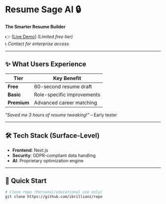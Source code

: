 # Resume Sage AI 🔒  
**The Smarter Resume Builder**  

👉 [[Live Demo](https://resume-sage-ai.vercel.app)] *(Limited free tier)*  
📞 *Contact for enterprise access*  

---

## ✨ What Users Experience  
| Tier          | Key Benefit                          |
|---------------|--------------------------------------|
| **Free**      | 60-second resume draft               |
| **Basic**     | Role-specific improvements           |
| **Premium**   | Advanced career matching             |

*"Saved me 3 hours of resume tweaking!"* – Early tester  

---

## 🛠️ Tech Stack (Surface-Level)  
- **Frontend**: Next.js  
- **Security**: GDPR-compliant data handling  
- **AI**: Proprietary optimization engine  

---

## 🚀 Quick Start  
```bash
# Clone repo (Personal/educational use only)
git clone https://github.com/ibrillianz/repo
